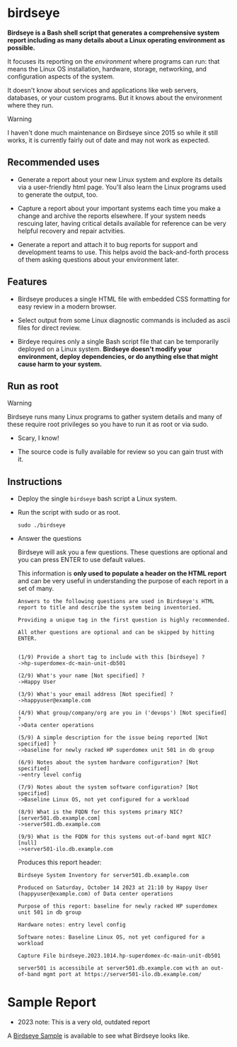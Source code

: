 # birdseye

**Birdseye is a Bash shell script that generates a comprehensive system report including as many details about a Linux operating environment as possible.**

It focuses its reporting on the *environment* where programs can run: that means the Linux OS installation, hardware, storage, networking, and configuration aspects of the system.

It doesn't know about services and applications like web servers, databases, or your custom programs.  But it knows about the environment where they run.

> [!WARNING]
> I haven't done much maintenance on Birdseye since 2015 so while it still works, it is currently fairly out of date and may not work as expected.

## Recommended uses

* Generate a report about your new Linux system and explore its details via a user-friendly html page.  You'll also learn the Linux programs used to generate the output, too.

* Capture a report about your important systems each time you make a change and archive the reports elsewhere.  If your system needs rescuing later, having critical details available for reference can be very helpful recovery and repair actvities.

* Generate a report and attach it to bug reports for support and development teams to use.  This helps avoid the back-and-forth process of them asking questions about your environment later.

## Features

* Birdseye produces a single HTML file with embedded CSS formatting for easy review in a modern browser.

* Select output from some Linux diagnostic commands is included as ascii files for direct review.

* Birdeye requires only a single Bash script file that can be temporarily deployed on a Linux system.  **Birdseye doesn't modify your environment, deploy dependencies, or do anything else that might cause harm to your system.**

## Run as root

> [!WARNING]
> Birdseye runs many Linux programs to gather system details and many of these require root privileges so you have to run it as root or via sudo.

* Scary, I know!

* The source code is fully available for review so you can gain trust with it.

## Instructions

* Deploy the single `birdseye` bash script a Linux system.

* Run the script with sudo or as root.

  `sudo ./birdseye`

* Answer the questions

    Birdseye will ask you a few questions.  These questions are optional and you can press ENTER to use default values.

    This information is **only used to populate a header on the HTML report** and can be very useful in understanding the purpose of each report in a set of many.

    ```
    Answers to the following questions are used in Birdseye's HTML
    report to title and describe the system being inventoried.

    Providing a unique tag in the first question is highly recommended.

    All other questions are optional and can be skipped by hitting ENTER.


    (1/9) Provide a short tag to include with this [birdseye] ?
    ->hp-superdomex-dc-main-unit-db501

    (2/9) What's your name [Not specified] ?
    ->Happy User

    (3/9) What's your email address [Not specified] ?
    ->happyuser@example.com

    (4/9) What group/company/org are you in ('devops') [Not specified] ?
    ->Data center operations

    (5/9) A simple description for the issue being reported [Not specified] ?
    ->baseline for newly racked HP superdomex unit 501 in db group

    (6/9) Notes about the system hardware configuration? [Not specified]
    ->entry level config

    (7/9) Notes about the system software configuration? [Not specified]
    ->Baseline Linux OS, not yet configured for a workload

    (8/9) What is the FQDN for this systems primary NIC? [server501.db.example.com]
    ->server501.db.example.com

    (9/9) What is the FQDN for this systems out-of-band mgmt NIC? [null]
    ->server501-ilo.db.example.com
    ```

    Produces this report header:
    ```
    Birdseye System Inventory for server501.db.example.com

    Produced on Saturday, October 14 2023 at 21:10 by Happy User (happyuser@example.com) of Data center operations

    Purpose of this report: baseline for newly racked HP superdomex unit 501 in db group

    Hardware notes: entry level config

    Software notes: Baseline Linux OS, not yet configured for a workload

    Capture File birdseye.2023.1014.hp-superdomex-dc-main-unit-db501

    server501 is accessibile at server501.db.example.com with an out-of-band mgmt port at https://server501-ilo.db.example.com/
    ```
# Sample Report

* 2023 note: This is a very old, outdated report

A [Birdseye Sample](https://github.com/maxwax/birdseye/blob/master/birdseye-sample.html "Birdseye Sample") is available to see what Birdseye looks like.


